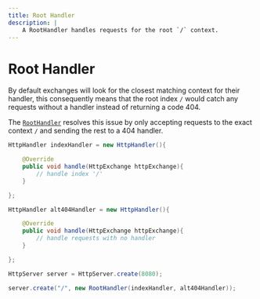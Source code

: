 ```yaml
---
title: Root Handler
description: |
    A RootHandler handles requests for the root `/` context.
---
```


# Root Handler

By default exchanges will look for the closest matching context for their handler, this consequently means that the root index `/` would catch any requests without a handler instead of returning a code 404.

The [`RootHandler`](/simplehttpserver/javadoc/simplehttpserver/com/kttdevelopment/simplehttpserver/handler/RootHandler.html) resolves this issue by only accepting requests to the exact context `/` and sending the rest to a 404 handler.

```java
HttpHandler indexHandler = new HttpHandler(){

    @Override
    public void handle(HttpExchange httpExchange){
        // handle index '/'
    }

};

HttpHandler alt404Handler = new HttpHandler(){

    @Override
    public void handle(HttpExchange httpExchange){
        // handle requests with no handler
    }

};

HttpServer server = HttpServer.create(8080);

server.create("/", new RootHandler(indexHandler, alt404Handler));
```